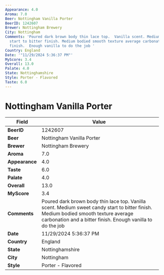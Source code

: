 ```yaml
---
Appearance: 4.0
Aroma: 7.0
Beer: Nottingham Vanilla Porter
BeerID: 1242607
Brewer: Nottingham Brewery
City: Nottingham
Comments: 'Poured dark brown body thin lace top.  Vanilla scent. Medium sweet candy
  start to bitter finish. Medium bodied smooth texture average carbonation and a bitter
  finish.  Enough vanilla to do the job '
Country: England
Date: '"11/29/2024 5:36:37 PM"'
MyScore: 3.4
Overall: 13.0
Palate: 4.0
State: Nottinghamshire
Style: Porter - Flavored
Taste: 6.0
---
```


# Nottingham Vanilla Porter

| Field         | Value |
|---------------|-------|
| **BeerID** | 1242607 |
| **Beer** | Nottingham Vanilla Porter |
| **Brewer** | Nottingham Brewery |
| **Aroma** | 7.0 |
| **Appearance** | 4.0 |
| **Taste** | 6.0 |
| **Palate** | 4.0 |
| **Overall** | 13.0 |
| **MyScore** | 3.4 |
| **Comments** | Poured dark brown body thin lace top.  Vanilla scent. Medium sweet candy start to bitter finish. Medium bodied smooth texture average carbonation and a bitter finish.  Enough vanilla to do the job  |
| **Date** | 11/29/2024 5:36:37 PM |
| **Country** | England |
| **State** | Nottinghamshire |
| **City** | Nottingham |
| **Style** | Porter - Flavored |
